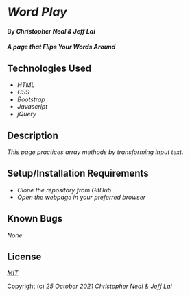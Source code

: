 # _Word Play_

#### By _**Christopher Neal & Jeff Lai**_

#### _A page that Flips Your Words Around_

## Technologies Used

* _HTML_
* _CSS_
* _Bootstrap_
* _Javascript_
* _jQuery_

## Description

_This page practices array methods by transforming input text._

## Setup/Installation Requirements

* _Clone the repository from GitHub_
* _Open the webpage in your preferred browser_

## Known Bugs

_None_

## License

_[MIT](https://opensource.org/licenses/MIT)_

Copyright (c) _25 October 2021_ _Christopher Neal & Jeff Lai_
